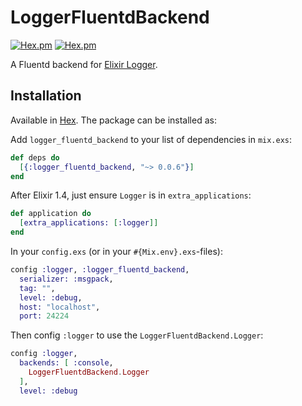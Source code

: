 # LoggerFluentdBackend

[![Hex.pm](https://img.shields.io/hexpm/v/logger_fluentd_backend.svg?maxAge=2592000)](https://hex.pm/packages/logger_fluentd_backend)
[![Hex.pm](https://img.shields.io/hexpm/dt/logger_fluentd_backend.svg)](https://hex.pm/packages/logger_fluentd_backend)

<!-- [![Build Status](https://travis-ci.org/larskrantz/logger_fluentd_backend.svg?branch=master)](https://travis-ci.org/larskrantz/logger_fluentd_backend) -->

A Fluentd backend for [Elixir Logger](http://elixir-lang.org/docs/stable/logger/Logger.html).

## Installation

Available in [Hex](https://hex.pm/packages/logger_fluentd_backend). The package can be installed as:

Add `logger_fluentd_backend` to your list of dependencies in `mix.exs`:

```elixir
def deps do
  [{:logger_fluentd_backend, "~> 0.0.6"}]
end
```

After Elixir 1.4, just ensure `Logger` is in `extra_applications`:

```elixir
def application do
  [extra_applications: [:logger]]
end
```

In your `config.exs` (or in your `#{Mix.env}.exs`-files):

```elixir
config :logger, :logger_fluentd_backend,
  serializer: :msgpack,
  tag: "",
  level: :debug,
  host: "localhost",
  port: 24224
```

Then config `:logger` to use the `LoggerFluentdBackend.Logger`:

```elixir
config :logger,
  backends: [ :console,
    LoggerFluentdBackend.Logger
  ],
  level: :debug
```
